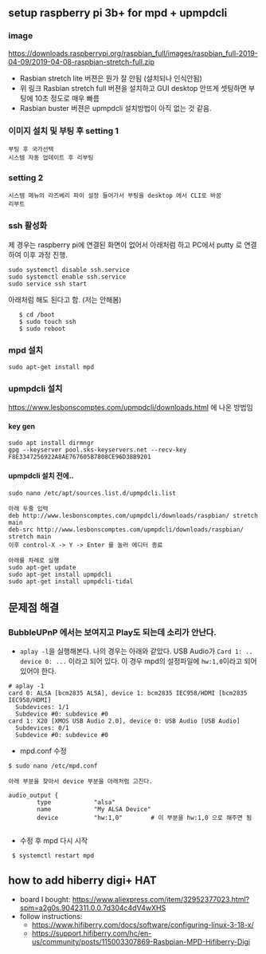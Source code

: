 ## setup raspberry pi 3b+ for mpd + upmpdcli

### image
https://downloads.raspberrypi.org/raspbian_full/images/raspbian_full-2019-04-09/2019-04-08-raspbian-stretch-full.zip

- Rasbian stretch lite 버젼은 뭔가 잘 안됨 (설치되나 인식안됨)
- 위 링크 Rasbian stretch full 버젼을 설치하고 GUI desktop 안뜨게 셋팅하면 부팅에 10초 정도로 매우 빠름
- Rasbian buster 버젼은 upmpdcli 설치방법이 아직 없는 것 같음.

### 이미지 설치 및 부팅 후 setting 1
```
부팅 후 국가선택
시스템 자동 업데이트 후 리부팅
```

### setting 2
```
시스템 메뉴의 라즈베리 파이 설정 들어가서 부팅을 desktop 에서 CLI로 바꿈
리부트
```

### ssh 활성화 
제 경우는 raspberry pi에 연결된 화면이 없어서 아래처럼 하고 PC에서 putty 로 연결하여 이후 과정 진행.

```
sudo systemctl disable ssh.service
sudo systemctl enable ssh.service
sudo service ssh start
```

아래처럼 해도 된다고 함. (저는 안해봄)
```
   $ cd /boot
   $ sudo touch ssh
   $ sudo reboot
```

### mpd 설치

```
sudo apt-get install mpd
```

### upmpdcli 설치

https://www.lesbonscomptes.com/upmpdcli/downloads.html 에 나온 방법임

#### key gen
```
sudo apt install dirmngr
gpg --keyserver pool.sks-keyservers.net --recv-key F8E3347256922A8AE767605B7808CE96D38B9201
```

#### upmpdcli 설치 전에..
```
sudo nano /etc/apt/sources.list.d/upmpdcli.list

아래 두줄 입력
deb http://www.lesbonscomptes.com/upmpdcli/downloads/raspbian/ stretch main
deb-src http://www.lesbonscomptes.com/upmpdcli/downloads/raspbian/ stretch main
이후 control-X -> Y -> Enter 를 눌러 에디터 종료

아래를 차례로 실행
sudo apt-get update
sudo apt-get install upmpdcli
sudo apt-get install upmpdcli-tidal
```

## 문제점 해결

### BubbleUPnP 에서는 보여지고 Play도 되는데 소리가 안난다.
- `aplay -l`을 실행해본다. 나의 경우는 아래와 같았다. USB Audio가 `Card 1: .. device 0: ...` 이라고 되어 있다. 이 경우 mpd의 설정파일에 `hw:1,0`이라고 되어 있어야 한다.

```
# aplay -1
card 0: ALSA [bcm2835 ALSA], device 1: bcm2835 IEC958/HDMI [bcm2835 IEC958/HDMI]
  Subdevices: 1/1
  Subdevice #0: subdevice #0
card 1: X20 [XMOS USB Audio 2.0], device 0: USB Audio [USB Audio]
  Subdevices: 0/1
  Subdevice #0: subdevice #0
```

- mpd.conf 수정
```
$ sudo nano /etc/mpd.conf

아래 부분을 찾아서 device 부분을 아래처럼 고친다.

audio_output {
        type            "alsa"
        name            "My ALSA Device"
        device          "hw:1,0"        # 이 부분을 hw:1,0 으로 해주면 됨
 
```

- 수정 후 mpd 다시 시작
```
 $ systemctl restart mpd
```

## how to add hiberry digi+ HAT
- board I bought: https://www.aliexpress.com/item/32952377023.html?spm=a2g0s.9042311.0.0.7d304c4dV4wXHS
- follow instructions:
  - https://www.hifiberry.com/docs/software/configuring-linux-3-18-x/
  - https://support.hifiberry.com/hc/en-us/community/posts/115003307869-Rasbpian-MPD-Hifiberry-Digi
